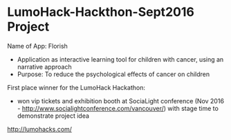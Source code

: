 # LumoHack-Hackthon-Sept2016 Project

Name of App:  Florish

* Application as interactive learning tool for children with cancer, using an narrative approach
* Purpose:  To reduce the psychological effects of cancer on children

First place winner for the LumoHack Hackathon:  
- won vip tickets and exhibition booth at SociaLight conference (Nov 2016 - http://www.socialightconference.com/vancouver/) with stage time to demonstrate project idea




http://lumohacks.com/

